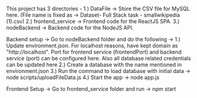 This project has 3 directories -
  1.) DataFile -> Store the CSV file for MySQL here. (File name is fixed as -> Dataset- Full Stack task - smallwikipedia (1).csv)
  2.) frontend_service -> Frontend code for the ReactJS SPA.
  3.) nodeBackend -> Backend code for the NodeJS API.
 
Backend setup ->
  Go to nodeBackend folder and do the following ->
  1.) Update environment.json. For localhost reasons, have kept domain as "http://localhost". Port for frontend service (frontendPort) and backend service (port) can be configured here. Also all database related credentials can be updated here
  2.) Create a database with the name mentioned in environment.json
  3.) Run the command to load database with initial data -> node  scripts/uploadFileData.js
  4.) Start the app -> node app.js
  
 Frontend Setup ->
   Go to frontend_service folder and run -> npm start
